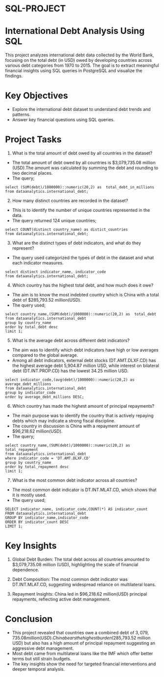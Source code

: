 # SQL-PROJECT
# International Debt Analysis Using SQL 
This project analyzes international debt data collected by the World Bank, focusing on the total debt (in USD) owed by developing countries across various debt categories from 1970 to 2015. The goal is to extract meaningful financial insights using SQL queries in PostgreSQL and visualize the findings.

# Key Objectives
* Explore the international debt dataset to understand debt trends and patterns.
* Answer key financial questions using SQL queries.

# Project Tasks 
1. What is the total amount of debt owed by all countries in the dataset?
* The total amount of debt owed by all countries is $3,079,735.08 million (USD).The amount was calculated by summing the debt and rounding to two decimal places.
* The query;
```
select (SUM(debt)/1000000)::numeric(20,2) as  total_debt_in_millions
from dataanalytics.international_debt;
```

2. How many distinct countries are recorded in the dataset?
* This is to identify the number of unique countries represented in the data.
* The query returned 124 unique countries;
```
select COUNT(distinct country_name) as distict_countries
from dataanalytics.international_debt;
```

3. What are the distinct types of debt indicators, and what do they represent?
* The query used categorized the types of debt in the dataset and what each indicator measures.
```
select distinct indicator_name, indicator_code
from dataanalytics.international_debt;
```

4. Which country has the highest total debt, and how much does it owe?
* The aim is to know the most indebted country which is China with a total debt of $285,793.52 million(USD).
* The query used;
```
select country_name,(SUM(debt)/1000000)::numeric(20,2) as  total_debt
from dataanalytics.international_debt
group by country_name 
order by total_debt desc
limit 1;
```

5. What is the average debt across different debt indicators?
* The aim was to identify which debt indicators have high or low averages compared to the global average.
* Among all debt indicators, external debt stocks (DT.AMT.DLXF.CD) has the highest average debt 5,904.87 million USD, while interest on bilateral debt (DT.INT.PROP.CD) has the lowest 34.25 million USD.
```
select indicator_code,(avg(debt)/1000000)::numeric(20,2) as average_debt_millions
from dataanalytics.international_debt
group by indicator_code
order by average_debt_millions DESC;
```

6. Which country has made the highest amount of principal repayments?
* The main purpose was to identify the country that is actively repaying debts which may indicate a strong fiscal discipline.
* The country in discussion is China with a repayment amount of $96,218.62 million(USD).
* The query;
```
select country_name,(SUM(debt)/1000000)::numeric(20,2) as  total_repayment
from dataanalytics.international_debt
where indicator_code = 'DT.AMT.DLXF.CD'
group by country_name 
order by total_repayment desc
limit 1;
```

7. What is the most common debt indicator across all countries?
* The most common debt indicator is DT.INT.MLAT.CD, which shows that it is mostly used.
* The query used;
```
SELECT indicator_name, indicator_code,COUNT(*) AS indicator_count
FROM dataanalytics.international_debt
GROUP BY indicator_name,indicator_code
ORDER BY indicator_count DESC
LIMIT 1;
```

# Key Insights
1.	Global Debt Burden: The total debt across all countries amounted to $3,079,735.08 million (USD), highlighting the scale of financial dependence.
  
2.	Debt Composition: The most common debt indicator was DT.INT.MLAT.CD, suggesting widespread reliance on multilateral loans.

3.	Repayment Insights: China led in $96,218.62 million(USD) principal repayments, reflecting active debt management.

# Conclusion
* This project revealed that countries owe a combined debt of $3,079,735.08 million (USD).China bears the highest burden ($285,793.52 million USD) but also has a high amount of principal repayment suggesting an aggressive debt management.
* Most debt came from multilateral loans like the IMF which offer better terms but still strain budgets.
* The key insights show the need for targeted financial interventions and deeper temporal analysis.


